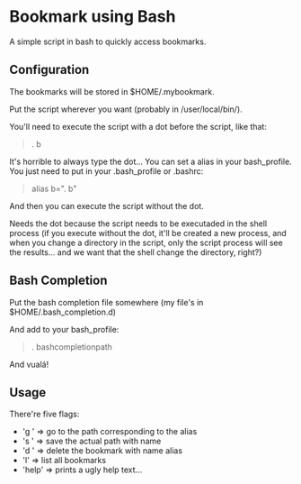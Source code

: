 # Bookmark using Bash

A simple script in bash to quickly access bookmarks.

## Configuration

The bookmarks will be stored in $HOME/.mybookmark.

Put the script wherever you want (probably in /user/local/bin/).

You'll need to execute the script with a dot before the script, like that:

>. b

It's horrible to always type the dot... You can set a alias in your bash_profile.
You just need to put in your .bash_profile or .bashrc:

> alias b=". b"

And then you can execute the script without the dot.

Needs the dot because the script needs to be executaded in the shell process
(if you execute without the dot, it'll be created a new process, and
when you change a directory in the script, only the script process will
see the results... and we want that the shell change the directory, right?)

## Bash Completion

Put the bash completion file somewhere (my file's in $HOME/.bash_completion.d)

And add to your bash_profile:

> . bashcompletionpath

And vualá!

## Usage

There're five flags:
* 'g <alias>' => go to the path corresponding to the alias
* 's <alias>' => save the actual path with name <alias>
* 'd <alias>' => delete the bookmark with name alias
* 'l'         => list all bookmarks
* 'help'      => prints a ugly help text...
